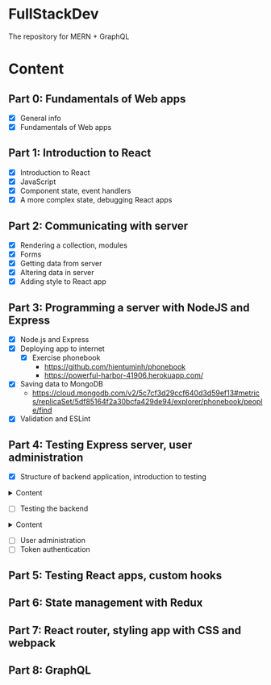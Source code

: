# FullStackDev
The repository for MERN + GraphQL

# Content
## Part 0: Fundamentals of Web apps
- [x] General info
- [x] Fundamentals of Web apps
## Part 1: Introduction to React
- [x] Introduction to React
- [x] JavaScript
- [x] Component state, event handlers
- [x] A more complex state, debugging React apps
## Part 2: Communicating with server
- [x] Rendering a collection, modules
- [x] Forms
- [x] Getting data from server
- [x] Altering data in server
- [x] Adding style to React app
## Part 3: Programming a server with NodeJS and Express
- [x] Node.js and Express
- [x] Deploying app to internet
  - [x] Exercise phonebook
    - https://github.com/hientuminh/phonebook
    - https://powerful-harbor-41906.herokuapp.com/
- [x] Saving data to MongoDB
  - https://cloud.mongodb.com/v2/5c7cf3d29ccf640d3d59ef13#metrics/replicaSet/5df85164f2a30bcfa429de94/explorer/phonebook/people/find
- [x] Validation and ESLint
## Part 4: Testing Express server, user administration
- [x] Structure of backend application, introduction to testing
<details>
  <summary>Content</summary>
  ### Project structure
  ```
  ### Project structure
  ### Exercises
  ### Testing Note applications
  ### Exercises
  ```
</details>

- [ ] Testing the backend
<details>
  <summary>Content</summary>
  ```
  ### Test environment
  ### supertest
  ### Logger
  ### Intializing the database before tests
  ### Running tests one by one
  ```
</details>

- [ ] User administration
- [ ] Token authentication
## Part 5: Testing React apps, custom hooks
## Part 6: State management with Redux
## Part 7: React router, styling app with CSS and webpack
## Part 8: GraphQL
